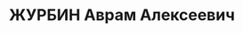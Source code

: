 ---
title: ЖУРБИН Аврам Алексеевич
description: 'Род. в 1896, г. Рославль, Смоленская губ.

  Приговор: 28.12.1937 – ВМН'
---